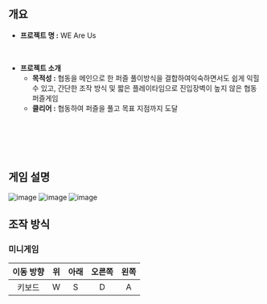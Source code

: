 
## 개요

- **프로젝트 명 :**  WE Are Us
  
<br/>

- **프로젝트 소개**
  - **목적성 :** 협동을 메인으로 한 퍼즐 풀이방식을 결합하여익숙하면서도 쉽게 익힐 수 있고, 간단한 조작 방식 및 짧은 플레이타임으로 진입장벽이 높지 않은 협동 퍼즐게임
  - **클리어 :** 협동하여 퍼즐을 풀고 목표 지점까지 도달
    
<br/><br/>
<br/><br/>


## 게임 설명

![image](https://github.com/user-attachments/assets/702d9e8a-aee0-43dc-9b2f-f8d6974b26a2) ![image](https://github.com/user-attachments/assets/1da10237-a751-4013-8c27-6e30fad83713)
![image](https://github.com/user-attachments/assets/78b8df71-85db-440c-92cf-666da027efc8)

## 조작 방식

### 미니게임
|이동 방향|위|아래|오른쪽|왼쪽|
|:---:|:---:|:---:|:---:|:---:|
|키보드|W|S|D|A|

<br/><br/>
